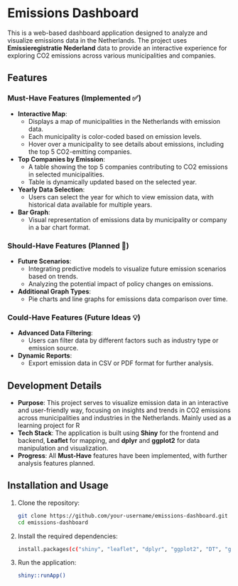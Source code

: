 
# Emissions Dashboard

This is a web-based dashboard application designed to analyze and visualize emissions data in the Netherlands. The project uses **Emissieregistratie Nederland** data to provide an interactive experience for exploring CO2 emissions across various municipalities and companies.

## Features

### Must-Have Features (Implemented ✅)
- **Interactive Map**: 
  - Displays a map of municipalities in the Netherlands with emission data.
  - Each municipality is color-coded based on emission levels.
  - Hover over a municipality to see details about emissions, including the top 5 CO2-emitting companies.
- **Top Companies by Emission**:
  - A table showing the top 5 companies contributing to CO2 emissions in selected municipalities.
  - Table is dynamically updated based on the selected year.
- **Yearly Data Selection**:
  - Users can select the year for which to view emission data, with historical data available for multiple years.
- **Bar Graph**:
  - Visual representation of emissions data by municipality or company in a bar chart format.

### Should-Have Features (Planned 🚧)
- **Future Scenarios**:
  - Integrating predictive models to visualize future emission scenarios based on trends.
  - Analyzing the potential impact of policy changes on emissions.
- **Additional Graph Types**:
  - Pie charts and line graphs for emissions data comparison over time.

### Could-Have Features (Future Ideas 💡)
- **Advanced Data Filtering**:
  - Users can filter data by different factors such as industry type or emission source.
- **Dynamic Reports**:
  - Export emission data in CSV or PDF format for further analysis.

## Development Details

- **Purpose**: This project serves to visualize emission data in an interactive and user-friendly way, focusing on insights and trends in CO2 emissions across municipalities and industries in the Netherlands. Mainly used as a learning project for R
- **Tech Stack**: The application is built using **Shiny** for the frontend and backend, **Leaflet** for mapping, and **dplyr** and **ggplot2** for data manipulation and visualization.
- **Progress**: All **Must-Have** features have been implemented, with further analysis features planned.

## Installation and Usage

1. Clone the repository:
   ```bash
   git clone https://github.com/your-username/emissions-dashboard.git
   cd emissions-dashboard
   ```
2. Install the required dependencies:
   ```bash
   install.packages(c("shiny", "leaflet", "dplyr", "ggplot2", "DT", "giscoR", "shinydashboard", "ggplo2", "readxl", "sf"))
   ```
3. Run the application:
   ```bash
   shiny::runApp()
   ```


